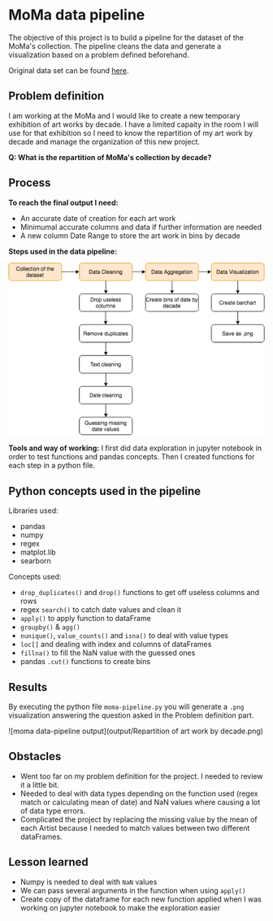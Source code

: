 # MoMa data pipeline

The objective of this project is to build a pipeline for the dataset of the MoMa's collection. The pipeline cleans the data and generate a visualization based on a problem defined beforehand.

Original data set can be found [here](https://github.com/MuseumofModernArt/collection).

## Problem definition

I am working at the MoMa and I would like to create a new temporary exhibition of art works by decade. I have a limited capaity in the room I will use for that exhibition so I need to know the repartition of my art work by decade and manage the organization of this new project. 

**Q: What is the repartition of MoMa's collection by decade?**

## Process

**To reach the final output I need:**
* An accurate date of creation for each art work
* Minimumal accurate columns and data if further information are needed
* A new column Date Range to store the art work in bins by decade

**Steps used in the data pipeline:**

![moma data-pipeline process](image/data-pipeline-moma.png)


**Tools and way of working:** I first did data exploration in jupyter notebook in order to test functions and pandas concepts. Then I created functions for each step in a python file. 

## Python concepts used in the pipeline

Libraries used:
* pandas
* numpy
* regex
* matplot.lib
* searborn

Concepts used:
* `drop_duplicates()` and `drop()` functions to get off useless columns and rows
* regex `search()` to catch date values and clean it
* `apply()` to apply function to dataFrame
* `groupby()` & `agg()`
* `nunique()`, `value_counts()` and `isna()` to deal with value types
* `loc[]` and dealing with index and columns of dataFrames
* `fillna()` to fill the NaN value with the guessed ones
* pandas `.cut()` functions to create bins

## Results

By executing the python file `moma-pipeline.py` you will generate a `.png` visualization answering the question asked in the Problem definition part.

![moma data-pipeline output](output/Repartition of art work by decade.png)

## Obstacles

* Went too far on my problem definition for the project. I needed to review it a little bit. 
* Needed to deal with data types depending on the function used (regex match or calculating mean of date) and NaN values where causing a lot of data type errors.
* Complicated the project by replacing the missing value by the mean of each Artist because I needed to match values between two different dataFrames.

## Lesson learned
 
* Numpy is needed to deal with `NaN` values
* We can pass several arguments in the function when using `apply()`
* Create copy of the dataframe for each new function applied when I was working on jupyter notebook to make the exploration easier

